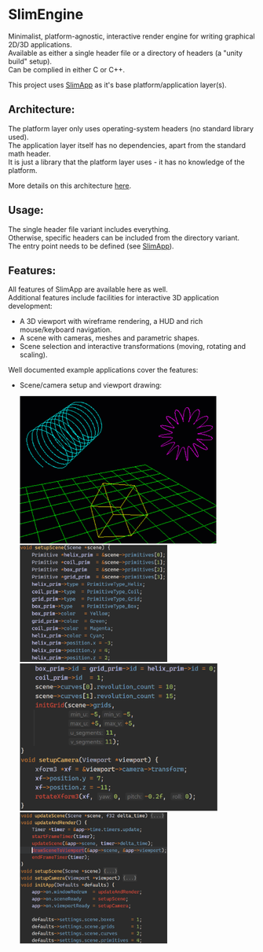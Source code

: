 # SlimEngine

Minimalist, platform-agnostic, interactive render engine for writing graphical 2D/3D applications.<br>
Available as either a single header file or a directory of headers (a "unity build" setup).<br>
Can be complied in either C or C++.<br>

This project uses [SlimApp](https://github.com/HardCoreCodin/SlimApp) as it's base platform/application layer(s).

Architecture:
-
The platform layer only uses operating-system headers (no standard library used).<br>
The application layer itself has no dependencies, apart from the standard math header.<br>
It is just a library that the platform layer uses - it has no knowledge of the platform.<br>

More details on this architecture [here](https://youtu.be/Ev_TeQmus68).

Usage:
-
The single header file variant includes everything.<br>
Otherwise, specific headers can be included from the directory variant.<br>
The entry point needs to be defined (see [SlimApp](https://github.com/HardCoreCodin/SlimApp)). <br>

Features:
-
All features of SlimApp are available here as well.<br>
Additional features include facilities for interactive 3D application development:<br>
* A 3D viewport with wireframe rendering, a HUD and rich mouse/keyboard navigation.<br>
* A scene with cameras, meshes and parametric shapes.<br>
* Scene selection and interactive transformations (moving, rotating and scaling).

Well documented example applications cover the features:<br>

* Scene/camera setup and viewport drawing:<br>
  <p float="left">
    <img src="src/examples/1_scene.gif" alt="1_scene" height="300">
    <img src="src/examples/1_scene_setup_c.png" alt="1_scene_setup_code" width="300">
    <img src="src/examples/1_scene_and_camera_setup_c.png" alt="1_scene_and_camera_setup_code" height="300">
    <img src="src/examples/1_scene_initialization_and_viewport_drawing_c.png" alt="1_scene_initialization_and_viewport_drawing_code" width="300">
  </p>